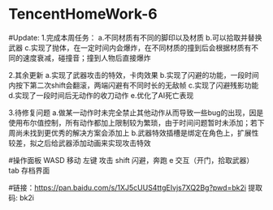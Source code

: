 # TencentHomeWork-6
#Update:
1.完成本周任务：
  a.不同材质有不同的脚印以及材质
  b.可以拾取并替换武器
  c.实现了抛体，在一定时间内会爆炸，在不同材质的撞到后会根据材质有不同的速度衰减，碰撞音；撞到人物后直接爆炸
  
2.其余更新
  a.实现了武器攻击的特效，卡肉效果
  b.实现了闪避的功能，一段时间内按下第二次shift会翻滚，两端闪避有不同时长的无敌帧
  c.实现了闪避残影功能
  d.实现了一段时间后无动作的收刀动作
  e.优化了AI死亡表现
 
3.待修复问题
  a.做某一动作时未完全禁止其他动作从而导致一些bug的出现，因是使用布尔值控制，所有动作都加上限制较为繁琐，由于时间问题暂时未添加；若下周尚未找到更优秀的解决方案会添加上
  b.武器特效插槽是绑定在角色上，扩展性较差，拟之后给武器添加动画来实现攻击特效
  
#操作面板
  WASD 移动
  左键 攻击
  shift 闪避，奔跑
  e 交互（开门，拾取武器）
  tab 存档界面
  
#链接：https://pan.baidu.com/s/1XJ5cUUS4ttgEIvjs7XQ2Bg?pwd=bk2i 提取码: bk2i
